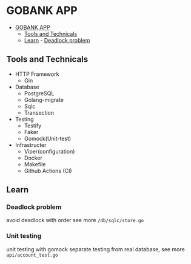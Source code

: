 # GOBANK APP

<!--toc:start-->

- [GOBANK APP](#gobank-app)
  - [Tools and Technicals](#tools-and-technicals)
  - [Learn](#learn) - [Deadlock problem](#deadlock-problem)
  <!--toc:end-->

## Tools and Technicals

- HTTP Framework
  - Gin
- Database
  - PostgreSQL
  - Golang-migrate
  - Sqlc
  - Transection
- Testing
  - Testify
  - Faker
  - Gomock(Unit-test)
- Infrastructer
  - Viper(configuration)
  - Docker
  - Makefile
  - Github Actions (CI)

## Learn

### Deadlock problem

avoid deadlock with order see more `/db/sqlc/store.go`

### Unit testing

unit testing with gomock separate testing from real database, see more `api/account_test.go`
